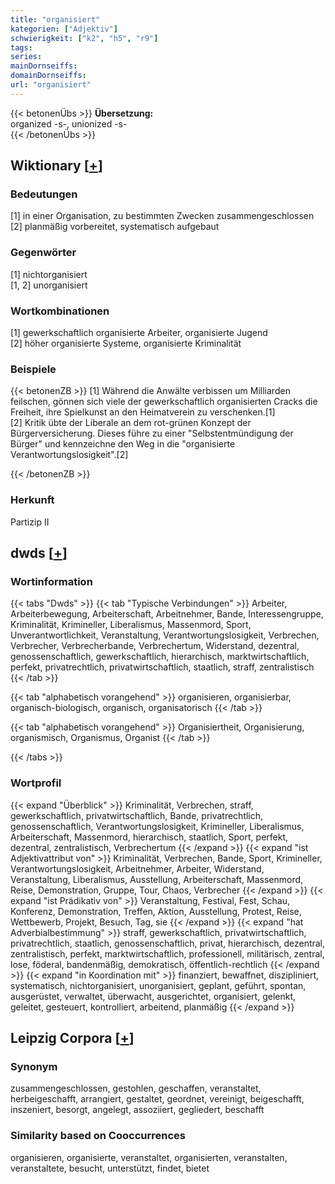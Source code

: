 ```yaml
---
title: "organisiert"
kategorien: ["Adjektiv"]
schwierigkeit: ["k2", "h5", "r9"]
tags:
series:
mainDornseiffs:
domainDornseiffs:
url: "organisiert"
---
```


{{< betonenÜbs >}}
**Übersetzung:**  
organized -s-, unionized -s-  
{{< /betonenÜbs >}}

## Wiktionary [[+](https://de.wiktionary.org/wiki/organisiert)]

### Bedeutungen
[1] in einer Organisation, zu bestimmten Zwecken zusammengeschlossen  
[2] planmäßig vorbereitet, systematisch aufgebaut  

### Gegenwörter
[1] nichtorganisiert  
[1, 2] unorganisiert  

### Wortkombinationen
[1] gewerkschaftlich organisierte Arbeiter, organisierte Jugend  
[2] höher organisierte Systeme, organisierte Kriminalität  

### Beispiele
{{< betonenZB >}}
[1] Während die Anwälte verbissen um Milliarden feilschen, gönnen sich viele der gewerkschaftlich organisierten Cracks die Freiheit, ihre Spielkunst an den Heimatverein zu verschenken.[1]  
[2] Kritik übte der Liberale an dem rot-grünen Konzept der Bürgerversicherung. Dieses führe zu einer "Selbstentmündigung der Bürger" und kennzeichne den Weg in die "organisierte Verantwortungslosigkeit".[2]  

{{< /betonenZB >}}
### Herkunft
Partizip II  



## dwds [[+](https://www.dwds.de/wb/organisiert)]

### Wortinformation
{{< tabs "Dwds" >}}
{{< tab "Typische Verbindungen" >}}
Arbeiter, Arbeiterbewegung, Arbeiterschaft, Arbeitnehmer, Bande, Interessengruppe, Kriminalität, Krimineller, Liberalismus, Massenmord, Sport, Unverantwortlichkeit, Veranstaltung, Verantwortungslosigkeit, Verbrechen, Verbrecher, Verbrecherbande, Verbrechertum, Widerstand, dezentral, genossenschaftlich, gewerkschaftlich, hierarchisch, marktwirtschaftlich, perfekt, privatrechtlich, privatwirtschaftlich, staatlich, straff, zentralistisch
{{< /tab >}}

{{< tab "alphabetisch vorangehend" >}}
organisieren, organisierbar, organisch-biologisch, organisch, organisatorisch
{{< /tab >}}

{{< tab "alphabetisch vorangehend" >}}
Organisiertheit, Organisierung, organismisch, Organismus, Organist
{{< /tab >}}

{{< /tabs >}}

### Wortprofil
{{< expand "Überblick" >}} Kriminalität, Verbrechen, straff, gewerkschaftlich, privatwirtschaftlich, Bande, privatrechtlich, genossenschaftlich, Verantwortungslosigkeit, Krimineller, Liberalismus, Arbeiterschaft, Massenmord, hierarchisch, staatlich, Sport, perfekt, dezentral, zentralistisch, Verbrechertum {{< /expand >}}
{{< expand "ist Adjektivattribut von" >}} Kriminalität, Verbrechen, Bande, Sport, Krimineller, Verantwortungslosigkeit, Arbeitnehmer, Arbeiter, Widerstand, Veranstaltung, Liberalismus, Ausstellung, Arbeiterschaft, Massenmord, Reise, Demonstration, Gruppe, Tour, Chaos, Verbrecher {{< /expand >}}
{{< expand "ist Prädikativ von" >}} Veranstaltung, Festival, Fest, Schau, Konferenz, Demonstration, Treffen, Aktion, Ausstellung, Protest, Reise, Wettbewerb, Projekt, Besuch, Tag, sie {{< /expand >}}
{{< expand "hat Adverbialbestimmung" >}} straff, gewerkschaftlich, privatwirtschaftlich, privatrechtlich, staatlich, genossenschaftlich, privat, hierarchisch, dezentral, zentralistisch, perfekt, marktwirtschaftlich, professionell, militärisch, zentral, lose, föderal, bandenmäßig, demokratisch, öffentlich-rechtlich {{< /expand >}}
{{< expand "in Koordination mit" >}} finanziert, bewaffnet, diszipliniert, systematisch, nichtorganisiert, unorganisiert, geplant, geführt, spontan, ausgerüstet, verwaltet, überwacht, ausgerichtet, organisiert, gelenkt, geleitet, gesteuert, kontrolliert, arbeitend, planmäßig {{< /expand >}}

## Leipzig Corpora [[+](https://corpora.uni-leipzig.de/en/res?word=organisiert&corpusId=deu_newscrawl-public_2018)]


### Synonym
zusammengeschlossen, gestohlen, geschaffen, veranstaltet, herbeigeschafft, arrangiert, gestaltet, geordnet, vereinigt, beigeschafft, inszeniert, besorgt, angelegt, assoziiert, gegliedert, beschafft


### Similarity based on Cooccurrences
organisieren, organisierte, veranstaltet, organisierten, veranstalten, veranstaltete, besucht, unterstützt, findet, bietet

